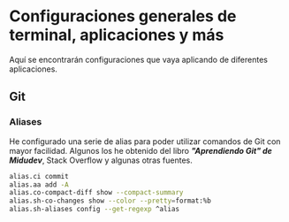 # Configuraciones generales de terminal, aplicaciones y más

Aquí se encontrarán configuraciones que vaya aplicando de diferentes
aplicaciones.

## Git

### Aliases

He configurado una serie de alias para poder utilizar comandos de Git con mayor
facilidad. Algunos los he obtenido del libro **_"Aprendiendo Git" de Midudev_**,
Stack Overflow y algunas otras fuentes.

```bash
alias.ci commit
alias.aa add -A
alias.co-compact-diff show --compact-summary
alias.sh-co-changes show --color --pretty=format:%b
alias.sh-aliases config --get-regexp ^alias
```
